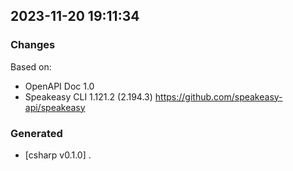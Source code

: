 

## 2023-11-20 19:11:34
### Changes
Based on:
- OpenAPI Doc 1.0 
- Speakeasy CLI 1.121.2 (2.194.3) https://github.com/speakeasy-api/speakeasy
### Generated
- [csharp v0.1.0] .